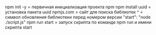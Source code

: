 npm init -y = первичная инициализация проекта npm
npm install uuid = установка пакета uuid
npmjs.com = сайт для поиска библиотек
^ = символ обновления библиотеки перед номером версии
"start": "node ./script.js"
npm run start = запуск скрипта по команде npm run и имени скрипта start
